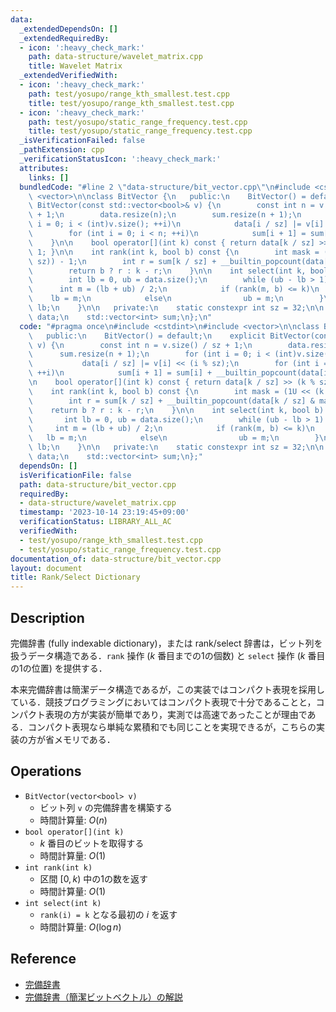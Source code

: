 ```yaml
---
data:
  _extendedDependsOn: []
  _extendedRequiredBy:
  - icon: ':heavy_check_mark:'
    path: data-structure/wavelet_matrix.cpp
    title: Wavelet Matrix
  _extendedVerifiedWith:
  - icon: ':heavy_check_mark:'
    path: test/yosupo/range_kth_smallest.test.cpp
    title: test/yosupo/range_kth_smallest.test.cpp
  - icon: ':heavy_check_mark:'
    path: test/yosupo/static_range_frequency.test.cpp
    title: test/yosupo/static_range_frequency.test.cpp
  _isVerificationFailed: false
  _pathExtension: cpp
  _verificationStatusIcon: ':heavy_check_mark:'
  attributes:
    links: []
  bundledCode: "#line 2 \"data-structure/bit_vector.cpp\"\n#include <cstdint>\n#include\
    \ <vector>\n\nclass BitVector {\n   public:\n    BitVector() = default;\n    explicit\
    \ BitVector(const std::vector<bool>& v) {\n        const int n = v.size() / sz\
    \ + 1;\n        data.resize(n);\n        sum.resize(n + 1);\n        for (int\
    \ i = 0; i < (int)v.size(); ++i)\n            data[i / sz] |= v[i] << (i % sz);\n\
    \        for (int i = 0; i < n; ++i)\n            sum[i + 1] = sum[i] + __builtin_popcount(data[i]);\n\
    \    }\n\n    bool operator[](int k) const { return data[k / sz] >> (k % sz) &\
    \ 1; }\n\n    int rank(int k, bool b) const {\n        int mask = (1U << (k %\
    \ sz)) - 1;\n        int r = sum[k / sz] + __builtin_popcount(data[k / sz] & mask);\n\
    \        return b ? r : k - r;\n    }\n\n    int select(int k, bool b) const {\n\
    \        int lb = 0, ub = data.size();\n        while (ub - lb > 1) {\n      \
    \      int m = (lb + ub) / 2;\n            if (rank(m, b) <= k)\n            \
    \    lb = m;\n            else\n                ub = m;\n        }\n        return\
    \ lb;\n    }\n\n   private:\n    static constexpr int sz = 32;\n\n    std::vector<uint32_t>\
    \ data;\n    std::vector<int> sum;\n};\n"
  code: "#pragma once\n#include <cstdint>\n#include <vector>\n\nclass BitVector {\n\
    \   public:\n    BitVector() = default;\n    explicit BitVector(const std::vector<bool>&\
    \ v) {\n        const int n = v.size() / sz + 1;\n        data.resize(n);\n  \
    \      sum.resize(n + 1);\n        for (int i = 0; i < (int)v.size(); ++i)\n \
    \           data[i / sz] |= v[i] << (i % sz);\n        for (int i = 0; i < n;\
    \ ++i)\n            sum[i + 1] = sum[i] + __builtin_popcount(data[i]);\n    }\n\
    \n    bool operator[](int k) const { return data[k / sz] >> (k % sz) & 1; }\n\n\
    \    int rank(int k, bool b) const {\n        int mask = (1U << (k % sz)) - 1;\n\
    \        int r = sum[k / sz] + __builtin_popcount(data[k / sz] & mask);\n    \
    \    return b ? r : k - r;\n    }\n\n    int select(int k, bool b) const {\n \
    \       int lb = 0, ub = data.size();\n        while (ub - lb > 1) {\n       \
    \     int m = (lb + ub) / 2;\n            if (rank(m, b) <= k)\n             \
    \   lb = m;\n            else\n                ub = m;\n        }\n        return\
    \ lb;\n    }\n\n   private:\n    static constexpr int sz = 32;\n\n    std::vector<uint32_t>\
    \ data;\n    std::vector<int> sum;\n};"
  dependsOn: []
  isVerificationFile: false
  path: data-structure/bit_vector.cpp
  requiredBy:
  - data-structure/wavelet_matrix.cpp
  timestamp: '2023-10-14 23:19:45+09:00'
  verificationStatus: LIBRARY_ALL_AC
  verifiedWith:
  - test/yosupo/range_kth_smallest.test.cpp
  - test/yosupo/static_range_frequency.test.cpp
documentation_of: data-structure/bit_vector.cpp
layout: document
title: Rank/Select Dictionary
---
```


## Description

完備辞書 (fully indexable dictionary)，または rank/select 辞書は，ビット列を扱うデータ構造である．`rank` 操作 ($k$ 番目までの1の個数) と `select` 操作 ($k$ 番目の1の位置) を提供する．

本来完備辞書は簡潔データ構造であるが，この実装ではコンパクト表現を採用している．競技プログラミングにおいてはコンパクト表現で十分であることと，コンパクト表現の方が実装が簡単であり，実測では高速であったことが理由である．コンパクト表現なら単純な累積和でも同じことを実現できるが，こちらの実装の方が省メモリである．


## Operations

- `BitVector(vector<bool> v)`
    - ビット列 `v` の完備辞書を構築する
    - 時間計算量: $O(n)$
- `bool operator[](int k)`
    - $k$ 番目のビットを取得する
    - 時間計算量: $O(1)$
- `int rank(int k)`
    - 区間 $[0, k)$ 中の1の数を返す
    - 時間計算量: $O(1)$
- `int select(int k)`
    - `rank(i) = k` となる最初の $i$ を返す
    - 時間計算量: $O(\log n)$

## Reference

- [完備辞書](https://miti-7.hatenablog.com/entry/2018/04/15/155638)
- [完備辞書（簡潔ビットベクトル）の解説](https://takeda25.hatenablog.jp/entry/20140201/1391250137)